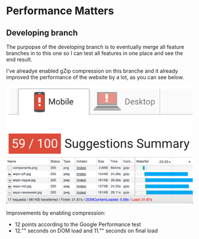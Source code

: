 # Performance Matters

## Developing branch

The purpopse of the developing branch is to eventually merge all feature branches in to this one so I can test all features in one place and see the end result.

I've alreadye enabled gZip compression on this branche and it already improved the performance of the website by a lot, as you can see below.

![alt text](https://github.com/Mimaaa/MINOR_WD_PEMA/blob/developing/testimg/developing-per-test.png "Developing Performance Test")
![alt text](https://github.com/Mimaaa/MINOR_WD_PEMA/blob/developing/testimg/developing-2g-test.png "Developing 2G Test")

Improvements by enabling compression:

- 12 points according to the Google Performance test
- 12."" seconds on DOM load and 11."" seconds on final load
